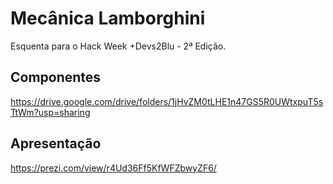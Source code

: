 # Mecânica Lamborghini
Esquenta para o Hack Week +Devs2Blu - 2ª Edição.

## Componentes
https://drive.google.com/drive/folders/1jHvZM0tLHE1n47GS5R0UWtxpuT5sTtWm?usp=sharing


## Apresentação
https://prezi.com/view/r4Ud36Ff5KfWFZbwyZF6/